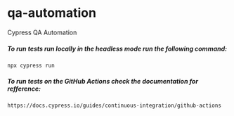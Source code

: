 # qa-automation
Cypress QA Automation

##### To run tests run locally in the headless mode run the following command:

`npx cypress run`

##### To run tests on the GitHub Actions check the documentation for refference:

`https://docs.cypress.io/guides/continuous-integration/github-actions`